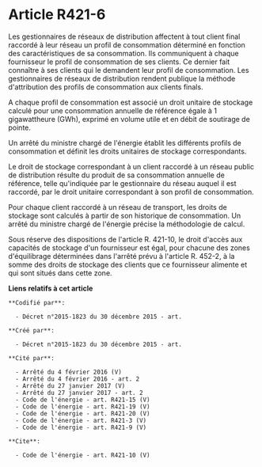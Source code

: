 # Article R421-6

Les gestionnaires de réseaux de distribution affectent à tout client final raccordé à leur réseau un profil de consommation
déterminé en fonction des caractéristiques de sa consommation. Ils communiquent à chaque fournisseur le profil de
consommation de ses clients. Ce dernier fait connaître à ses clients qui le demandent leur profil de consommation. Les
gestionnaires de réseaux de distribution rendent publique la méthode d'attribution des profils de consommation aux clients
finals. 

A chaque profil de consommation est associé un droit unitaire de stockage calculé pour une consommation annuelle de référence
égale à 1 gigawattheure (GWh), exprimé en volume utile et en débit de soutirage de pointe. 

Un arrêté du ministre chargé de l'énergie établit les différents profils de consommation et définit les droits unitaires de
stockage correspondants. 

Le droit de stockage correspondant à un client raccordé à un réseau public de distribution résulte du produit de sa
consommation annuelle de référence, telle qu'indiquée par le gestionnaire du réseau auquel il est raccordé, par le droit
unitaire correspondant à son profil de consommation. 

Pour chaque client raccordé à un réseau de transport, les droits de stockage sont calculés à partir de son historique de
consommation. Un arrêté du ministre chargé de l'énergie précise la méthodologie de calcul. 

Sous réserve des dispositions de l'article R. 421-10, le droit d'accès aux capacités de stockage d'un fournisseur est égal,
pour chacune des zones d'équilibrage déterminées dans l'arrêté prévu à l'article R. 452-2, à la somme des droits de stockage
des clients que ce fournisseur alimente et qui sont situés dans cette zone.

**Liens relatifs à cet article**

	**Codifié par**:

	  - Décret n°2015-1823 du 30 décembre 2015 - art.

	**Créé par**:

	  - Décret n°2015-1823 du 30 décembre 2015 - art.

	**Cité par**:

	  - Arrêté du 4 février 2016 (V)
	  - Arrêté du 4 février 2016 - art. 2
	  - Arrêté du 27 janvier 2017 (V)
	  - Arrêté du 27 janvier 2017 - art. 2
	  - Code de l'énergie - art. R421-15 (V)
	  - Code de l'énergie - art. R421-19 (V)
	  - Code de l'énergie - art. R421-20 (V)
	  - Code de l'énergie - art. R421-3 (V)
	  - Code de l'énergie - art. R421-9 (V)

	**Cite**:

	  - Code de l'énergie - art. R421-10 (V)
